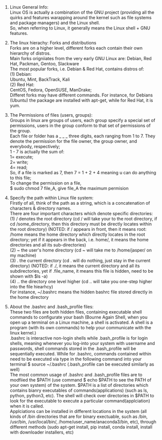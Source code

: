 1. Linux General Info:<br>
Linux OS is actually a combination of the GNU project (providing all the quirks and features warapping around the kernel such as file systems and package managers) and the Linux shell.<br>
So, when referring to Linux, it generally means the Linux shell + GNU features. <br>

2. The linux hierachy: Forks and distributions <br>
Forks are on a higher level, different forks each contain their own hierarchy of distros.<br>
Main forks origniiates from the very early GNU Linux are: Debian, Red Hat, Packman, Gentoo, Slackware<br>
The most popular forks, i.e. Debian & Red Hat, contains distros of:<br>
(1) Debian: <br>
Ubuntu, Mint, BackTrack, Kali<br>
(2) Red Hat: <br>
CentOS, Fedora, OpenSUSE, ManDrake;<br>
Differet forks may have different commands. For instance, for Debians (Ubuntu) the package are installed with apt-get, while for Red Hat, it is yum. 

3. The Permissions of files (users, groups):<br>
Groups in linux are groups of users, each group specify a special set of permissions, users in the group conform to that set of permissions of the group.<br>
Each file or folder has a _ _ _ three digits, each ranging from 1 to 7. They denote the permission for the file owner, the group owner, and everybody, respectively;<br>
1 - 7 is actually the sum of:<br>
1= execute;<br>
2= write;<br>
4= read;<br>
So, if a file is marked as 7, then 7 = 1 + 2 + 4 meaning u can do anything to this file;<br>
To change the permission on a file,<br>
$ sudo chmod 7 file_A,   give file_A the maximum permision<br>

4. Specify the path within Linux file system:<br>
FIrstly of all, think of the path as a string, which is a concatenation of characters & directory names.<br>
There are four important characters which denote specific directories:<br>
(1) /  denotes the root directory (cd / will take your to the root directory, if cd /some_directory, then this directory must be directly locates within the root directory) (NOTED: if / appears in front, then it means root: /home means the home directory which directly locates in the root directory; yet if it appears in the back, i.e. home/, it means the home directories and all its sub-directories)<br>
(2) ~  the user's home directory (cd ~ will take me to /home/jasper/ on my machine)<br>
(3) .  the current directory (cd . will do nothing, just stay in the current directory) (NOTED: if ./, it means the current directory and all its subdirectories, yet if .file_name, it means this file is hidden, need to be shown with $ls -a)<br>
(4) .. the directory one level higher (cd .. will take you one-step higher into the file hiearhcy)<br>
For instance, ~/.bashrc means the hidden bashrc file stored directly in the home directory<br>

5. About the .bashrc and .bash_profile files:<br>
These two files are both hidden files, containing executable shell commands to configurate your bash (Bourne Again Shell, when you open up a terminal on a Linux machine, a shell is activated. A shell is a program (with its own commands) to help your communicate with the linux kernel.)<br>
.bashrc is interactive non-login shells while .bash_profile is for login shells, meaning whenever you log-into your system with username and passwords, shell commands stored in the .bash_profile will be sequentially executed. While for .bashrc, commands contained within need to be executed via type in the following command into your terminal $ source ~/.bashrc (.bash_profile can be executed similarly as well)<br>
The most common usage of .bashrc and .bash_profile files are to modfiied the $PATH (use command $ echo $PATH to see the PATH of your own system) of the system. $PATH is a list of directories which contains bianry executables of commands(applications) (such as ls, python, python3, etc). The shell will check over directories in $PATH to look for the executable to execute a particular command(applciation) when it is called.<br>
Applciations can be installed in different locations in the system (all kinds of /bin directories that are for binary exectuable, such as /bin, /usr/bin, /usr/local/bin/, /home/user_name/anaconda3/bin, etc), through different methods (sudo apt-get install, pip install, conda install, install with downloader installers, etc)


